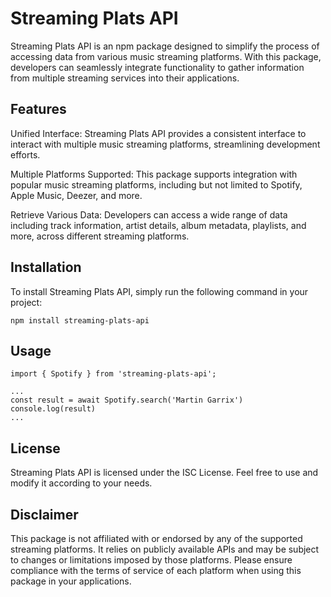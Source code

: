 # Streaming Plats API

Streaming Plats API is an npm package designed to simplify the process of accessing data from various music streaming platforms. With this package, developers can seamlessly integrate functionality to gather information from multiple streaming services into their applications.

## Features

Unified Interface: Streaming Plats API provides a consistent interface to interact with multiple music streaming platforms, streamlining development efforts.

Multiple Platforms Supported: This package supports integration with popular music streaming platforms, including but not limited to Spotify, Apple Music, Deezer, and more.

Retrieve Various Data: Developers can access a wide range of data including track information, artist details, album metadata, playlists, and more, across different streaming platforms.

## Installation

To install Streaming Plats API, simply run the following command in your project:

```
npm install streaming-plats-api
```

## Usage

```
import { Spotify } from 'streaming-plats-api';

...
const result = await Spotify.search('Martin Garrix')
console.log(result)
...
```

## License

Streaming Plats API is licensed under the ISC License. Feel free to use and modify it according to your needs.

## Disclaimer

This package is not affiliated with or endorsed by any of the supported streaming platforms. It relies on publicly available APIs and may be subject to changes or limitations imposed by those platforms. Please ensure compliance with the terms of service of each platform when using this package in your applications.
